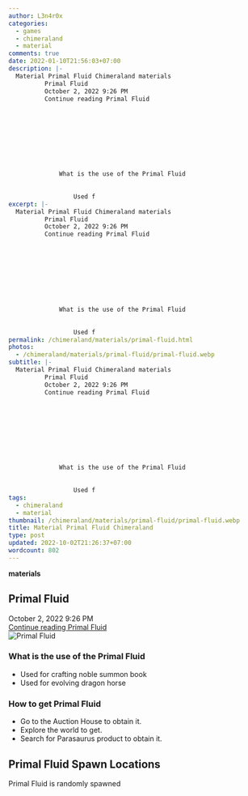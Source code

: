 ```yaml
---
author: L3n4r0x
categories:
  - games
  - chimeraland
  - material
comments: true
date: 2022-01-10T21:56:03+07:00
description: |-
  Material Primal Fluid Chimeraland materials
          Primal Fluid
          October 2, 2022 9:26 PM
          Continue reading Primal Fluid
        
        
          
        
      
      
        
          
            
              What is the use of the Primal Fluid
              
                
                  Used f
excerpt: |-
  Material Primal Fluid Chimeraland materials
          Primal Fluid
          October 2, 2022 9:26 PM
          Continue reading Primal Fluid
        
        
          
        
      
      
        
          
            
              What is the use of the Primal Fluid
              
                
                  Used f
permalink: /chimeraland/materials/primal-fluid.html
photos:
  - /chimeraland/materials/primal-fluid/primal-fluid.webp
subtitle: |-
  Material Primal Fluid Chimeraland materials
          Primal Fluid
          October 2, 2022 9:26 PM
          Continue reading Primal Fluid
        
        
          
        
      
      
        
          
            
              What is the use of the Primal Fluid
              
                
                  Used f
tags:
  - chimeraland
  - material
thumbnail: /chimeraland/materials/primal-fluid/primal-fluid.webp
title: Material Primal Fluid Chimeraland
type: post
updated: 2022-10-02T21:26:37+07:00
wordcount: 802
---
```


<link
  rel="stylesheet"
  href="https://rawcdn.githack.com/dimaslanjaka/Web-Manajemen/870a349/css/bootstrap-5-3-0-alpha3-wrapper.css"
/>
<section id="bootstrap-wrapper">
  <div data-bs-theme="dark">
    <div
      class="row g-0 border rounded overflow-hidden flex-md-row mb-4 shadow-sm position-relative bg-dark text-light"
    >
      <div class="col p-4 d-flex flex-column position-static">
        <strong class="d-inline-block mb-2 text-success">materials</strong>
        <h2 class="mb-0">Primal Fluid</h2>
        <div class="mb-1 text-muted">October 2, 2022 9:26 PM</div>
        <a
          href="/chimeraland/materials/primal-fluid.html"
          class="stretched-link d-none text-primary"
          >Continue reading Primal Fluid</a
        >
      </div>
      <div class="col-auto d-none d-md-block d-lg-block">
        <img
          src="https://www.webmanajemen.com/chimeraland/materials/primal-fluid/primal-fluid.webp"
          alt="Primal Fluid"
        />
      </div>
    </div>
    <div class="row">
      <div class="col-lg-6 col-12 mb-2">
        <div class="card">
          <div class="card-body">
            <h3 class="card-title">What is the use of the Primal Fluid</h3>
            <div class="card-text">
              <ul>
                <li>Used for crafting noble summon book</li>
                <li>Used for evolving dragon horse</li>
              </ul>
            </div>
          </div>
        </div>
      </div>
      <div class="col-lg-6 col-12 mb-2">
        <div class="card">
          <div class="card-body">
            <h3 class="card-title">How to get Primal Fluid</h3>
            <div class="card-text">
              <ul>
                <li>Go to the Auction House to obtain it.</li>
                <li>Explore the world to get.</li>
                <li>Search for Parasaurus product to obtain it.</li>
              </ul>
            </div>
          </div>
        </div>
      </div>
      <div class="col-12 mb-2">
        <h2>Primal Fluid Spawn Locations</h2>
        <p>Primal Fluid is randomly spawned</p>
      </div>
    </div>
  </div>
</section>